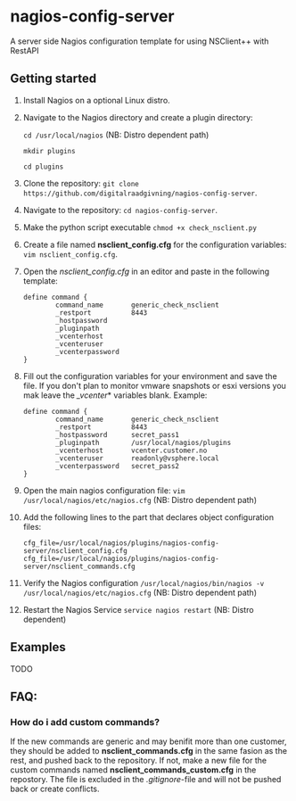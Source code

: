 # nagios-config-server
A server side Nagios configuration template for using NSClient++ with RestAPI

## Getting started

1. Install Nagios on a optional Linux distro.
2. Navigate to the Nagios directory and create a plugin directory:

    `cd /usr/local/nagios` (NB: Distro dependent path)

    `mkdir plugins` 

    `cd plugins`
3. Clone the repository: `git clone https://github.com/digitalraadgivning/nagios-config-server`.
4. Navigate to the repository: `cd nagios-config-server`.
5. Make the python script executable `chmod +x check_nsclient.py`
6. Create a file named **nsclient_config.cfg** for the configuration variables: `vim nsclient_config.cfg`.
7. Open the *nsclient_config.cfg* in an editor and paste in the following template:
    ```  
    define command {
            command_name       generic_check_nsclient
            _restport          8443
            _hostpassword      
            _pluginpath        
            _vcenterhost       
            _vcenteruser       
            _vcenterpassword   
    }
    ```
8. Fill out the configuration variables for your environment and save the file. If you don't plan to monitor vmware snapshots or esxi versions you mak leave the *_vcenter** variables blank. Example:
    ```  
    define command {
            command_name       generic_check_nsclient
            _restport          8443
            _hostpassword      secret_pass1
            _pluginpath        /usr/local/nagios/plugins
            _vcenterhost       vcenter.customer.no
            _vcenteruser       readonly@vsphere.local
            _vcenterpassword   secret_pass2
    }
    ```
9. Open the main nagios configuration file: `vim /usr/local/nagios/etc/nagios.cfg` (NB: Distro dependent path)
10. Add the following lines to the part that declares object configuration files:
    ```
    cfg_file=/usr/local/nagios/plugins/nagios-config-server/nsclient_config.cfg
    cfg_file=/usr/local/nagios/plugins/nagios-config-server/nsclient_commands.cfg
    ```
11. Verify the Nagios configuration `/usr/local/nagios/bin/nagios -v /usr/local/nagios/etc/nagios.cfg` (NB: Distro dependent path)
12. Restart the Nagios Service `service nagios restart` (NB: Distro dependent)

## Examples

TODO

## FAQ:

### How do i add custom commands?

If the new commands are generic and may benifit more than one customer, they should be added to **nsclient_commands.cfg** in the same fasion as the rest, and pushed back to the repository. If not, make a new file for the custom commands named **nsclient_commands_custom.cfg** in the repostory. The file is excluded in the *.gitignore*-file and will not be pushed back or create conflicts.